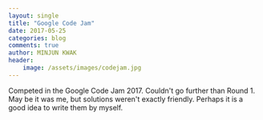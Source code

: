 ```yaml
---
layout: single
title: "Google Code Jam"
date: 2017-05-25
categories: blog
comments: true
author: MINJUN KWAK
header:
    image: /assets/images/codejam.jpg
---
```


Competed in the Google Code Jam 2017. Couldn't go further than Round 1.
May be it was me, but solutions weren't exactly friendly. Perhaps it is a good idea to write them by myself.